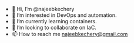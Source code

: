 - 👋 Hi, I’m @najeebkechery
- 👀 I’m interested in DevOps and automation.
- 🌱 I’m currently learning containers.
- 💞️ I’m looking to collaborate on IaC.
- 📫 How to reach me najeebkechery@gmail.com

<!---
najeebkechery/najeebkechery is a ✨ special ✨ repository because its `README.md` (this file) appears on your GitHub profile.
You can click the Preview link to take a look at your changes.
--->
